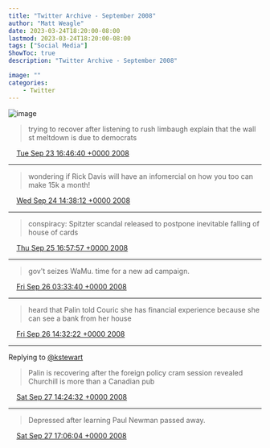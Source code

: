 ```yaml
---
title: "Twitter Archive - September 2008"
author: "Matt Weagle"
date: 2023-03-24T18:20:00-08:00
lastmod: 2023-03-24T18:20:00-08:00
tags: ["Social Media"]
ShowToc: true
description: "Twitter Archive - September 2008"

image: ""
categories: 
    - Twitter
---
```

![image](/sadtwitterbird3.jpg)

> trying to recover after listening to rush limbaugh explain that the wall st meltdown is due to democrats

<img src="./media/tweet.ico" width="12" /> [Tue Sep 23 16:46:40 +0000 2008](https://twitter.com/mweagle/status/931878163)

----

> wondering if Rick Davis will have an infomercial on how you too can make 15k a month\!

<img src="./media/tweet.ico" width="12" /> [Wed Sep 24 14:38:12 +0000 2008](https://twitter.com/mweagle/status/933051145)

----

> conspiracy: Spitzter scandal released to postpone inevitable falling of house of cards

<img src="./media/tweet.ico" width="12" /> [Thu Sep 25 16:57:57 +0000 2008](https://twitter.com/mweagle/status/934599235)

----

> gov't seizes WaMu\.  time for a new ad campaign\.

<img src="./media/tweet.ico" width="12" /> [Fri Sep 26 03:33:40 +0000 2008](https://twitter.com/mweagle/status/935257332)

----

> heard that Palin told Couric she has financial experience because she can see a bank from her house

<img src="./media/tweet.ico" width="12" /> [Fri Sep 26 14:32:22 +0000 2008](https://twitter.com/mweagle/status/935759440)

----

Replying to [@kstewart](https://twitter.com/kstewart/status/936737931)

> Palin is recovering after the foreign policy cram session revealed Churchill is more than a Canadian pub

<img src="./media/tweet.ico" width="12" /> [Sat Sep 27 14:24:32 +0000 2008](https://twitter.com/mweagle/status/937123336)

----

> Depressed after learning Paul Newman passed away\.

<img src="./media/tweet.ico" width="12" /> [Sat Sep 27 17:06:04 +0000 2008](https://twitter.com/mweagle/status/937272957)